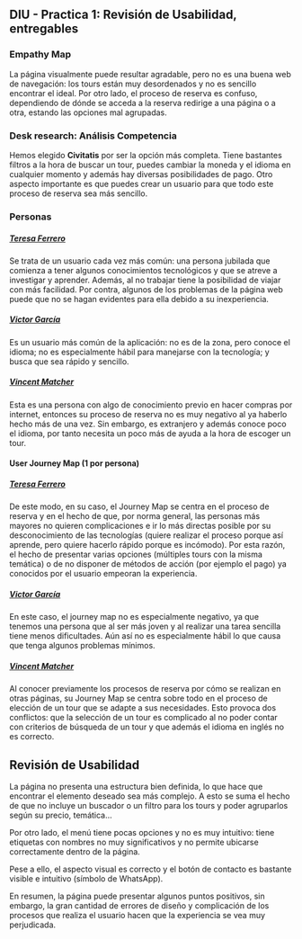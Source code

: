 ## DIU - Practica 1: Revisión de Usabilidad, entregables

### Empathy Map

La página visualmente puede resultar agradable, pero no es una buena web de navegación: los tours están muy desordenados y no es sencillo encontrar el ideal.
Por otro lado, el proceso de reserva es confuso, dependiendo de dónde se acceda a la reserva redirige a una página o a otra, estando las opciones mal agrupadas.

<!-- <img src="empathy_map.png"> -->

### Desk research: Análisis Competencia

Hemos elegido **Civitatis** por ser la opción más completa. Tiene bastantes filtros a la hora de buscar un tour, puedes cambiar la moneda y el idioma en cualquier momento y además hay diversas posibilidades de pago. Otro aspecto importante es que puedes crear un usuario para que todo este proceso de reserva sea más sencillo.

### Personas

##### <ins>Teresa Ferrero</ins>

Se trata de un usuario cada vez más común: una persona jubilada que comienza a tener algunos conocimientos tecnológicos y que se atreve a investigar y aprender.
Además, al no trabajar tiene la posibilidad de viajar con más facilidad.
Por contra, algunos de los problemas de la página web puede que no se hagan evidentes para ella debido a su inexperiencia.

##### <ins>Victor García</ins>

Es un usuario más común de la aplicación: no es de la zona, pero conoce el idioma; no es especialmente hábil para manejarse con la tecnología; y busca que sea rápido y sencillo.

##### <ins>Vincent Matcher</ins>

Esta es una persona con algo de conocimiento previo en hacer compras por internet, entonces su proceso de reserva no es muy negativo al ya haberlo hecho más de una vez.
Sin embargo, es extranjero y además conoce poco el idioma, por tanto necesita un poco más de ayuda a la hora de escoger un tour.

#### User Journey Map  (1 por persona)

##### <ins>Teresa Ferrero</ins>

De este modo, en su caso, el Journey Map se centra en el proceso de reserva y en el hecho de que, por norma general, las personas más mayores no quieren complicaciones e ir lo más directas posible por su desconocimiento de las tecnologías (quiere realizar el proceso porque así aprende, pero quiere hacerlo rápido porque es incómodo).
Por esta razón, el hecho de presentar varias opciones (múltiples tours con la misma temática) o de no disponer de métodos de acción (por ejemplo el pago) ya conocidos por el usuario empeoran la experiencia.

##### <ins>Victor García</ins>

En este caso, el journey map no es especialmente negativo, ya que tenemos una persona que al ser más joven y al realizar una tarea sencilla tiene menos dificultades.
Aún así no es especialmente hábil lo que causa que tenga algunos problemas mínimos.

##### <ins>Vincent Matcher</ins>

Al conocer previamente los procesos de reserva por cómo se realizan en otras páginas, su Journey Map se centra sobre todo en el proceso de elección de un tour que se adapte a sus necesidades.
Esto provoca dos conflictos: que la selección de un tour es complicado al no poder contar con criterios de búsqueda de un tour y que además el idioma en inglés no es correcto.

## Revisión de Usabilidad

La página no presenta una estructura bien definida, lo que hace que encontrar el elemento deseado sea más complejo.
A esto se suma el hecho de que no incluye un buscador o un filtro para los tours y poder agruparlos según su precio, temática…

Por otro lado, el menú tiene pocas opciones y no es muy intuitivo: tiene etiquetas con nombres no muy significativos y no permite ubicarse correctamente dentro de la página.

Pese a ello, el aspecto visual es correcto y el botón de contacto es bastante visible e intuitivo (símbolo de WhatsApp).

En resumen, la página puede presentar algunos puntos positivos, sin embargo, la gran cantidad de errores de diseño y complicación de los procesos que realiza el usuario hacen que la experiencia se vea muy perjudicada.

